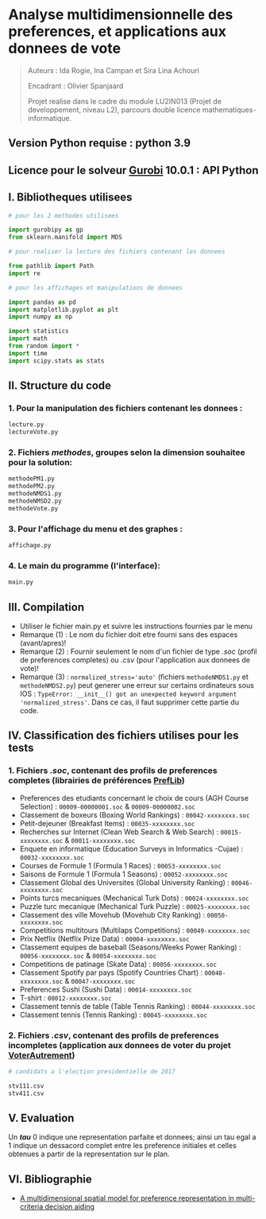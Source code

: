 # Analyse multidimensionnelle des preferences, et applications aux donnees de vote
> Auteurs : Ida Rogie, Ina Campan et Sira Lina Achouri
> 
> Encadrant : Olivier Spanjaard
> 
> Projet realise dans le cadre du module LU2IN013 (Projet de developpement, niveau L2), parcours double licence mathematiques-informatique.


## Version Python requise : python 3.9
## Licence pour le solveur [Gurobi](https://www.gurobi.com/) 10.0.1 : API Python

## I. Bibliotheques utilisees

```python
# pour les 2 methodes utilisees

import gurobipy as gp
from sklearn.manifold import MDS

# pour realiser la lecture des fichiers contenant les donnees

from pathlib import Path
import re

# pour les affichages et manipulations de donnees

import pandas as pd
import matplotlib.pyplot as plt
import numpy as np

import statistics
import math
from random import *
import time
import scipy.stats as stats
```

## II. Structure du code

### 1. Pour la manipulation des fichiers contenant les donnees :

```python
lecture.py
lectureVote.py
```

### 2. Fichiers *methodes*, groupes selon la dimension souhaitee pour la solution:

```python
methodePM1.py
methodePM2.py
methodeNMDS1.py
methodeNMSD2.py
methodeVote.py
```

### 3. Pour l'affichage du menu et des graphes :

```python
affichage.py
```

### 4. Le main du programme (l'interface):

```python
main.py
```

## III. Compilation

+ Utiliser le fichier main.py et suivre les instructions fournies par le menu
+ Remarque (1) : Le nom du fichier doit etre fourni sans des espaces (avant/apres)!
+ Remarque (2) : Fournir seulement le nom d'un fichier de type *.soc* (profil de preferences completes) ou *.csv* (pour l'application aux donnees de vote)!
+ Remarque (3) : `normalized_stress='auto'` (fichiers `methodeNMDS1.py` et `methodeNMDS2.py`) peut generer une erreur sur certains ordinateurs sous IOS : `TypeError: __init__() got an unexpected keyword argument 'normalized_stress'`. Dans ce cas, il faut supprimer cette partie du code.

## IV. Classification des fichiers utilises pour les tests

### 1. Fichiers **_.soc_**, contenant des profils de preferences completes (librairies de préférences [PrefLib](https://www.preflib.org/datasets))

+ Preferences des etudiants concernant le choix de cours (AGH Course Selection) : `00009-00000001.soc` & `00009-00000002.soc`
+ Classement de boxeurs (Boxing World Rankings) : `00042-xxxxxxxx.soc`
+ Petit-dejeuner (Breakfast Items) : `00035-xxxxxxxx.soc`
+ Recherches sur Internet (Clean Web Search & Web Search) : `00015-xxxxxxxx.soc` & `00011-xxxxxxxx.soc`
+ Enquete en informatique (Education Surveys in Informatics -Cujae) : `00032-xxxxxxxx.soc`
+ Courses de Formule 1 (Formula 1 Races) : `00053-xxxxxxxx.soc`
+ Saisons de Formule 1 (Formula 1 Seasons) : `00052-xxxxxxxx.soc`
+ Classement Global des Universites (Global University Ranking) : `00046-xxxxxxxx.soc`
+ Points turcs mecaniques (Mechanical Turk Dots) : `00024-xxxxxxxx.soc`
+ Puzzle turc mecanique (Mechanical Turk Puzzle) : `00025-xxxxxxxx.soc`
+ Classement des ville Movehub (Movehub City Ranking) : `00050-xxxxxxxx.soc`
+ Competitions multitours (Multilaps Competitions) : `00049-xxxxxxxx.soc`
+ Prix Netflix (Netflix Prize Data) : `00004-xxxxxxxx.soc`
+ Classement equipes de baseball (Seasons/Weeks Power Ranking) : `00056-xxxxxxxx.soc` & `00054-xxxxxxxx.soc`
+ Competitions de patinage (Skate Data) : `00056-xxxxxxxx.soc`
+ Classement Spotify par pays (Spotify Countries Chart) : `00048-xxxxxxxx.soc` & `00047-xxxxxxxx.soc`
+ Preferences Sushi (Sushi Data) : `00014-xxxxxxxx.soc`
+ T-shirt : `00012-xxxxxxxx.soc`
+ Classement tennis de table (Table Tennis Ranking) : `00044-xxxxxxxx.soc`
+ Classement tennis (Tennis Ranking) : `00045-xxxxxxxx.soc`


### 2. Fichiers **_.csv_**, contenant des profils de preferences incompletes (application aux donnees de voter du projet [VoterAutrement](https://vote.imag.fr/results))

```python
# candidats a l'election presidentielle de 2017

stv111.csv
stv411.csv
```

## V. Evaluation
Un **_tau_** 0 indique une representation parfaite et donnees; ainsi un tau egal a 1 indique un dessacord complet entre les preference initiales et celles obtenues a partir de la representation sur le plan.

## VI. Bibliographie
+ [A multidimensional spatial model for preference representation in multi-criteria decision aiding](https://hal.science/hal-03782818/file/A_KHANNOUSSI_et_al_Multidimensional_spatial_model.pdf)